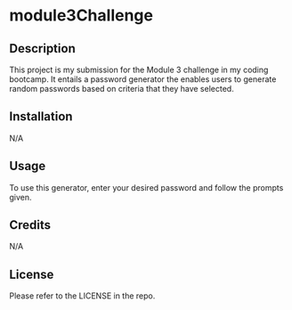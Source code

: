 # module3Challenge

## Description
This project is my submission for the Module 3 challenge in my coding bootcamp. It entails a password generator the enables users to generate random passwords based on criteria that they have selected.

## Installation

N/A

## Usage
To use this generator, enter your desired password and follow the prompts given.

## Credits

N/A

## License
Please refer to the LICENSE in the repo.
